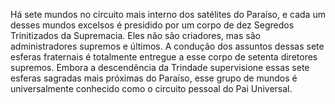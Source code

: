 ﻿Há sete mundos no circuito mais interno dos satélites do Paraíso, e cada um desses mundos excelsos é presidido por um corpo de dez Segredos Trinitizados da Supremacia. Eles não são criadores, mas são administradores supremos e últimos. A condução dos assuntos dessas sete esferas fraternais é totalmente entregue a esse corpo de setenta diretores supremos. Embora a descendência da Trindade supervisione essas sete esferas sagradas mais próximas do Paraíso, esse grupo de mundos é universalmente conhecido como o circuito pessoal do Pai Universal.<BR><BR>
